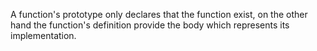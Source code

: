 A function's prototype only declares that the function exist, on the other hand the function's definition provide the body which represents its implementation.
